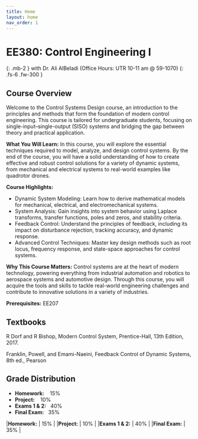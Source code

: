 ```yaml
---
title: Home
layout: home
nav_order: 1
---
```


# EE380: Control Engineering I
{: .mb-2 }
with Dr. Ali AlBeladi (Office Hours: UTR 10-11 am @ 59-1070)
{: .fs-6 .fw-300 }

## Course Overview
Welcome to the Control Systems Design course, an introduction to the principles and methods that form the foundation of modern control engineering. This course is tailored for undergraduate students, focusing on single-input–single-output (SISO) systems and bridging the gap between theory and practical application.

**What You Will Learn:** 
In this course, you will explore the essential techniques required to model, analyze, and design control systems. By the end of the course, you will have a solid understanding of how to create effective and robust control solutions for a variety of dynamic systems, from mechanical and electrical systems to real-world examples like quadrotor drones.

**Course Highlights:** 
* Dynamic System Modeling: Learn how to derive mathematical models for mechanical, electrical, and electromechanical systems.
* System Analysis: Gain insights into system behavior using Laplace transforms, transfer functions, poles and zeros, and stability criteria.
* Feedback Control: Understand the principles of feedback, including its impact on disturbance rejection, tracking accuracy, and dynamic response.
* Advanced Control Techniques: Master key design methods such as root locus, frequency response, and state-space approaches for control systems.

**Why This Course Matters:** 
Control systems are at the heart of modern technology, powering everything from industrial automation and robotics to aerospace systems and automotive design. Through this course, you will acquire the tools and skills to tackle real-world engineering challenges and contribute to innovative solutions in a variety of industries.

**Prerequisites:** EE207

## Textbooks ##
R Dorf and R Bishop, Modern Control System, Prentice-Hall, 13th Edition, 2017.

Franklin, Powell, and Emami-Naeini, Feedback Control of Dynamic Systems, 8th ed., Pearson


## Grade Distribution
* **Homework:**     &nbsp;&nbsp; 15%
* **Project:**      &nbsp;&nbsp; 10%
* **Exams 1 & 2:**  &nbsp; 40%
* **Final Exam:**   &nbsp; 35%

|**Homework:**     | 15% |
|**Project:**      | 10% |
|**Exams 1 & 2:**  | 40% |
|**Final Exam:**   | 35% |
